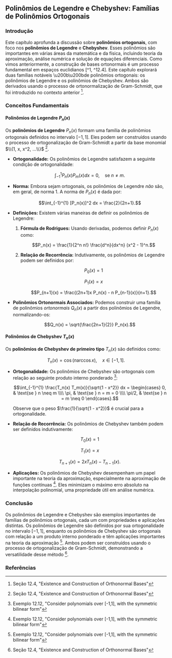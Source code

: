 ## Polinômios de Legendre e Chebyshev: Famílias de Polinômios Ortogonais

### Introdução
Este capítulo aprofunda a discussão sobre **polinômios ortogonais**, com foco nos **polinômios de Legendre** e **Chebyshev**. Esses polinômios são importantes em várias áreas da matemática e da física, incluindo teoria da aproximação, análise numérica e solução de equações diferenciais. Como vimos anteriormente, a construção de bases ortonormais é um processo fundamental em espaços euclidianos [^1, ^12.4]. Este capítulo explorará duas famílias notáveis \u200b\u200bde polinômios ortogonais: os polinômios de Legendre e os polinômios de Chebyshev. Ambos são derivados usando o processo de ortonormalização de Gram-Schmidt, que foi introduzido no contexto anterior [^12.4].

### Conceitos Fundamentais

#### Polinômios de Legendre $P_n(x)$

Os **polinômios de Legendre** $P_n(x)$ formam uma família de polinômios ortogonais definidos no intervalo $[-1, 1]$. Eles podem ser construídos usando o processo de ortogonalização de Gram-Schmidt a partir da base monomial $\\{1, x, x^2, ...\\}$ [^12.4].

*   **Ortogonalidade:** Os polinômios de Legendre satisfazem a seguinte condição de ortogonalidade:

    $$\int_{-1}^{1} P_n(x) P_m(x) dx = 0, \quad \text{se } n \neq m.$$
*   **Norma:** Embora sejam ortogonais, os polinômios de Legendre *não* são, em geral, de norma 1. A norma de $P_n(x)$ é dada por:

    $$\int_{-1}^{1} [P_n(x)]^2 dx = \frac{2}{2n+1}.$$
*   **Definições:** Existem várias maneiras de definir os polinômios de Legendre:

    1.  **Fórmula de Rodrigues:** Usando derivadas, podemos definir $P_n(x)$ como:

        $$P_n(x) = \frac{1}{2^n n!} \frac{d^n}{dx^n} (x^2 - 1)^n.$$
    2.  **Relação de Recorrência:** Indutivamente, os polinômios de Legendre podem ser definidos por:

        $$P_0(x) = 1$$

        $$P_1(x) = x$$

        $$P_{n+1}(x) = \frac{(2n+1)x P_n(x) - n P_{n-1}(x)}{n+1}.$$
*   **Polinômios Ortonormais Associados:** Podemos construir uma família de polinômios *ortonormais* $Q_n(x)$ a partir dos polinômios de Legendre, normalizando-os:

    $$Q_n(x) = \sqrt{\frac{2n+1}{2}} P_n(x).$$

#### Polinômios de Chebyshev $T_n(x)$

Os **polinômios de Chebyshev de primeiro tipo** $T_n(x)$ são definidos como:

$$T_n(x) = \cos(n \arccos x), \quad x \in [-1, 1].$$

*   **Ortogonalidade:** Os polinômios de Chebyshev são ortogonais com relação ao seguinte produto interno ponderado [^12.12]:

    $$\int_{-1}^{1} \frac{T_n(x) T_m(x)}{\sqrt{1 - x^2}} dx = \begin{cases} 0, & \text{se } n \neq m \\\\ \pi, & \text{se } n = m = 0 \\\\ \pi/2, & \text{se } n = m \neq 0 \end{cases}.$$

    Observe que o peso $\frac{1}{\sqrt{1 - x^2}}$ é crucial para a ortogonalidade.
*   **Relação de Recorrência:** Os polinômios de Chebyshev também podem ser definidos indutivamente:

    $$T_0(x) = 1$$

    $$T_1(x) = x$$

    $$T_{n+1}(x) = 2x T_n(x) - T_{n-1}(x).$$
*   **Aplicações:** Os polinômios de Chebyshev desempenham um papel importante na teoria da aproximação, especialmente na aproximação de funções contínuas [^12.12]. Eles minimizam o máximo erro absoluto na interpolação polinomial, uma propriedade útil em análise numérica.

### Conclusão
Os polinômios de Legendre e Chebyshev são exemplos importantes de famílias de polinômios ortogonais, cada um com propriedades e aplicações distintas. Os polinômios de Legendre são definidos por sua ortogonalidade no intervalo $[-1, 1]$, enquanto os polinômios de Chebyshev são ortogonais com relação a um produto interno ponderado e têm aplicações importantes na teoria da aproximação [^12.12]. Ambos podem ser construídos usando o processo de ortogonalização de Gram-Schmidt, demonstrando a versatilidade desse método [^12.4].

### Referências
[^1]: Capítulo 12, "Euclidean Spaces"
[^12.4]: Seção 12.4, "Existence and Construction of Orthonormal Bases"
[^12.12]: Exemplo 12.12, "Consider polynomials over [-1,1], with the symmetric bilinear form"
<!-- END -->